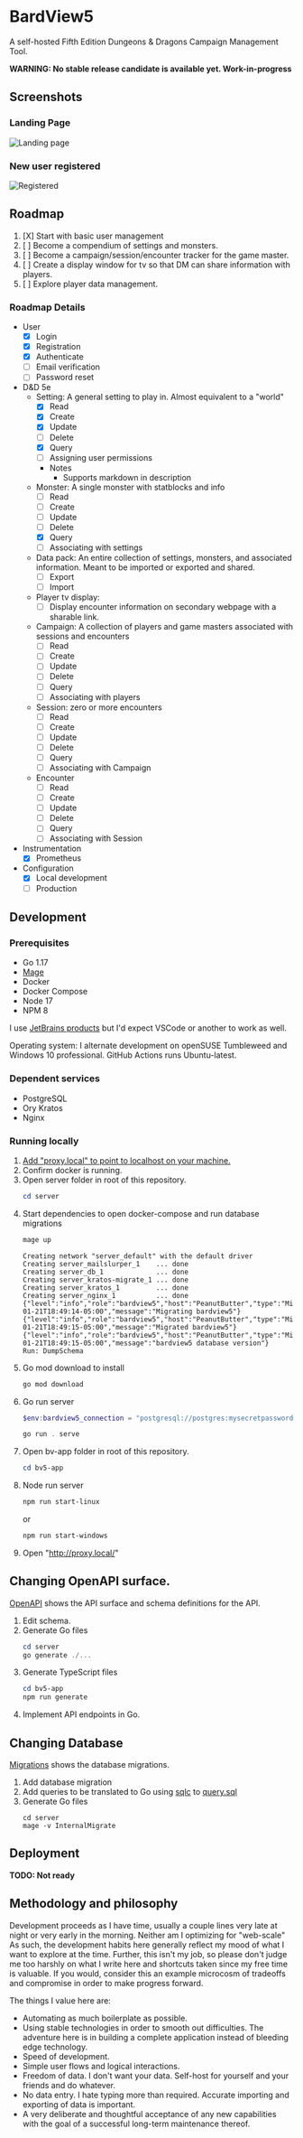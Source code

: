 # BardView5

A self-hosted Fifth Edition Dungeons & Dragons Campaign Management Tool.  

**WARNING: No stable release candidate is available yet. Work-in-progress**

## Screenshots

### Landing Page

![Landing page](e2e/screenshots/unauth_landing.png)

### New user registered

![Registered](e2e/screenshots/registered.png)

## Roadmap

1. [X] Start with basic user management
2. [ ] Become a compendium of settings and monsters.
3. [ ] Become a campaign/session/encounter tracker for the game master.
4. [ ] Create a display window for tv so that DM can share information with players. 
5. [ ] Explore player data management.

### Roadmap Details

- User
    - [X] Login
    - [X] Registration
    - [X] Authenticate
    - [ ] Email verification
    - [ ] Password reset
- D&D 5e
    - Setting: A general setting to play in. Almost equivalent to a "world"
        - [X] Read
        - [X] Create
        - [X] Update
        - [ ] Delete
        - [X] Query
        - [ ] Assigning user permissions
        - Notes
            - Supports markdown in description
    - Monster: A single monster with statblocks and info
        - [ ] Read
        - [ ] Create
        - [ ] Update
        - [ ] Delete
        - [X] Query
        - [ ] Associating with settings
    - Data pack: An entire collection of settings, monsters, and associated information. Meant to be imported or exported and shared.
        - [ ] Export
        - [ ] Import
    - Player tv display:
        - [ ] Display encounter information on secondary webpage with a sharable link.
    - Campaign: A collection of players and game masters associated with sessions and encounters
        - [ ] Read
        - [ ] Create
        - [ ] Update
        - [ ] Delete
        - [ ] Query
        - [ ] Associating with players
    - Session: zero or more encounters
        - [ ] Read
        - [ ] Create
        - [ ] Update
        - [ ] Delete
        - [ ] Query
        - [ ] Associating with Campaign
    - Encounter
        - [ ] Read
        - [ ] Create
        - [ ] Update
        - [ ] Delete
        - [ ] Query
        - [ ] Associating with Session
- Instrumentation
    - [X] Prometheus
- Configuration
    - [X] Local development
    - [ ] Production

## Development

### Prerequisites

* Go 1.17
* [Mage](https://magefile.org/)
* Docker
* Docker Compose
* Node 17
* NPM 8

I use [JetBrains products](https://www.jetbrains.com/) but I'd expect VSCode or another to work as well.

Operating system: I alternate development on openSUSE Tumbleweed and Windows 10 professional. GitHub Actions runs Ubuntu-latest.

### Dependent services

* PostgreSQL
* Ory Kratos
* Nginx

### Running locally

1. [Add "proxy.local" to point to localhost on your machine.](https://linuxize.com/post/how-to-edit-your-hosts-file/)
2. Confirm docker is running.
3. Open server folder in root of this repository.
   ```powershell
   cd server
   ```
4. Start dependencies to open docker-compose and run database migrations
   ```powershell
   mage up
   ```
   ```
   Creating network "server_default" with the default driver
   Creating server_mailslurper_1    ... done
   Creating server_db_1             ... done
   Creating server_kratos-migrate_1 ... done
   Creating server_kratos_1         ... done
   Creating server_nginx_1          ... done
   {"level":"info","role":"bardview5","host":"PeanutButter","type":"Migration","migration_version":0,"migration_dirty":false,"time":"2022-01-21T18:49:14-05:00","message":"Migrating bardview5"}
   {"level":"info","role":"bardview5","host":"PeanutButter","type":"Migration","migration_dirty":false,"migration_version":0,"time":"2022-01-21T18:49:15-05:00","message":"Migrated bardview5"}
   {"level":"info","role":"bardview5","host":"PeanutButter","type":"Migration","migration_dirty":false,"migration_version":1,"time":"2022-01-21T18:49:15-05:00","message":"bardview5 database version"}
   Run: DumpSchema
   ```
5. Go mod download to install
   ```powershell
   go mod download
   ```
6. Go run server
   ```powershell
   $env:bardview5_connection = "postgresql://postgres:mysecretpassword@localhost/bardview5?sslmode=disable"
   ```
   ```powershell
   go run . serve
   ```
7. Open bv-app folder in root of this repository.   
   ```powershell
   cd bv5-app
   ```
8. Node run server
   ```powershell
   npm run start-linux
   ```
   or 
   ```powershell
   npm run start-windows
   ```
9. Open "http://proxy.local/"

## Changing OpenAPI surface.

[OpenAPI](server/bardview5.yaml) shows the API surface and schema definitions for the API.

1. Edit schema.
2. Generate Go files
   ```powershell
   cd server
   go generate ./...
   ```
3. Generate TypeScript files
   ```powershell
   cd bv5-app
   npm run generate
   ```
4. Implement API endpoints in Go.

## Changing Database

[Migrations](server/migrations) shows the database migrations.

1. Add database migration
2. Add queries to be translated to Go using [sqlc](https://sqlc.dev/) to [query.sql](server/db/query.sql)
3. Generate Go files
   ```
   cd server
   mage -v InternalMigrate
   ```

## Deployment

**TODO: Not ready**

## Methodology and philosophy

Development proceeds as I have time, usually a couple lines very late at night or very early in the morning. Neither am I optimizing for "web-scale" As such, the development habits here generally reflect my mood of what I want to explore at the time. Further, this isn't my job, so please don't judge me too harshly on what I write here and shortcuts taken since my free time is valuable. If you would, consider this an example microcosm of tradeoffs and compromise in order to make progress forward.

The things I value here are:

* Automating as much boilerplate as possible.
* Using stable technologies in order to smooth out difficulties. The adventure here is in building a complete application instead of bleeding edge technology.
* Speed of development.
* Simple user flows and logical interactions.
* Freedom of data. I don't want your data. Self-host for yourself and your friends and do whatever.
* No data entry. I hate typing more than required. Accurate importing and exporting of data is important.
* A very deliberate and thoughtful acceptance of any new capabilities with the goal of a successful long-term maintenance thereof.
